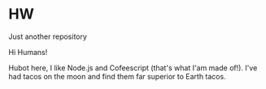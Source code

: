 # HW
Just another repository

Hi Humans!

Hubot here, I like Node.js and Cofeescript (that's what I'am made of!).
I've had tacos on the moon and find them far superior to Earth tacos.
